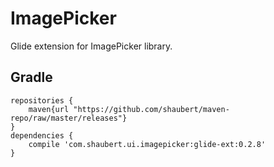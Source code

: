 # ImagePicker

Glide extension for ImagePicker library.

## Gradle
    
    repositories {
        maven{url "https://github.com/shaubert/maven-repo/raw/master/releases"}
    }
    dependencies {
        compile 'com.shaubert.ui.imagepicker:glide-ext:0.2.8'
    }

